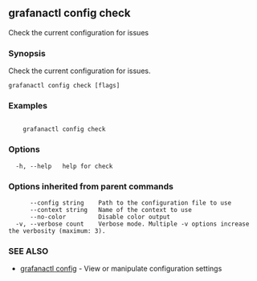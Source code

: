 ## grafanactl config check

Check the current configuration for issues

### Synopsis

Check the current configuration for issues.

```
grafanactl config check [flags]
```

### Examples

```

	grafanactl config check
```

### Options

```
  -h, --help   help for check
```

### Options inherited from parent commands

```
      --config string    Path to the configuration file to use
      --context string   Name of the context to use
      --no-color         Disable color output
  -v, --verbose count    Verbose mode. Multiple -v options increase the verbosity (maximum: 3).
```

### SEE ALSO

* [grafanactl config](grafanactl_config.md)	 - View or manipulate configuration settings

